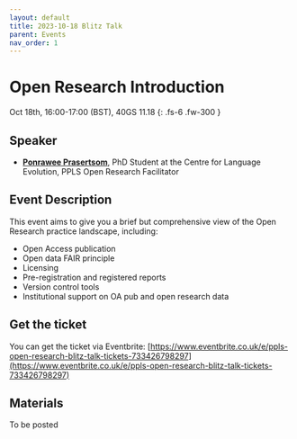 ```yaml
---
layout: default
title: 2023-10-18 Blitz Talk
parent: Events
nav_order: 1
---
```


# Open Research Introduction

Oct 18th, 16:00-17:00 (BST), 40GS 11.18
{: .fs-6 .fw-300 }

## Speaker

* [**Ponrawee Prasertsom**](https://ponraw.ee/), PhD Student at the Centre for Language Evolution, PPLS Open Research Facilitator

## Event Description

This event aims to give you a brief but comprehensive view of the Open Research practice landscape, including:

* Open Access publication
* Open data FAIR principle
* Licensing
* Pre-registration and registered reports
* Version control tools
* Institutional support on OA pub and open research data

## Get the ticket
You can get the ticket via Eventbrite: [https://www.eventbrite.co.uk/e/ppls-open-research-blitz-talk-tickets-733426798297](https://www.eventbrite.co.uk/e/ppls-open-research-blitz-talk-tickets-733426798297)

## Materials

To be posted
